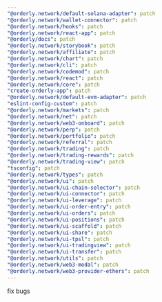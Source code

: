 ```yaml
---
"@orderly.network/default-solana-adapter": patch
"@orderly.network/wallet-connector": patch
"@orderly.network/hooks": patch
"@orderly.network/react-app": patch
"@orderly/docs": patch
"@orderly.network/storybook": patch
"@orderly.network/affiliate": patch
"@orderly.network/chart": patch
"@orderly.network/cli": patch
"@orderly.network/codemod": patch
"@orderly.network/react": patch
"@orderly.network/core": patch
"create-orderly-app": patch
"@orderly.network/default-evm-adapter": patch
"eslint-config-custom": patch
"@orderly.network/markets": patch
"@orderly.network/net": patch
"@orderly.network/web3-onboard": patch
"@orderly.network/perp": patch
"@orderly.network/portfolio": patch
"@orderly.network/referral": patch
"@orderly.network/trading": patch
"@orderly.network/trading-rewards": patch
"@orderly.network/trading-view": patch
"tsconfig": patch
"@orderly.network/types": patch
"@orderly.network/ui": patch
"@orderly.network/ui-chain-selector": patch
"@orderly.network/ui-connector": patch
"@orderly.network/ui-leverage": patch
"@orderly.network/ui-order-entry": patch
"@orderly.network/ui-orders": patch
"@orderly.network/ui-positions": patch
"@orderly.network/ui-scaffold": patch
"@orderly.network/ui-share": patch
"@orderly.network/ui-tpsl": patch
"@orderly.network/ui-tradingview": patch
"@orderly.network/ui-transfer": patch
"@orderly.network/utils": patch
"@orderly.network/web3-modal": patch
"@orderly.network/web3-provider-ethers": patch
---
```


fix bugs
